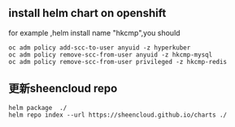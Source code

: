 ## install helm chart on openshift

for example ,helm install name "hkcmp",you should 
```
oc adm policy add-scc-to-user anyuid -z hyperkuber
oc adm policy remove-scc-from-user anyuid -z hkcmp-mysql
oc adm policy remove-scc-from-user privileged -z hkcmp-redis
```


## 更新sheencloud repo
```
helm package  ./ 
helm repo index --url https://sheencloud.github.io/charts ./
```
